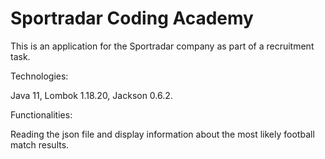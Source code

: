 
# Sportradar Coding Academy

This is an application for the Sportradar company as part of a recruitment task.

Technologies:

Java 11, 
Lombok 1.18.20, 
Jackson 0.6.2.

Functionalities:

Reading the json file and display information about the most likely football match results.



